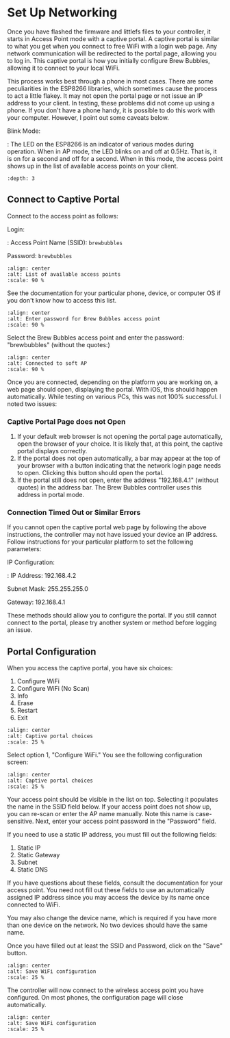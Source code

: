 # Set Up Networking

Once you have flashed the firmware and littlefs files to your controller, it starts in Access Point mode with a captive portal.   A captive portal is similar to what you get when you connect to free WiFi with a login web page.  Any network communication will be redirected to the portal page, allowing you to log in.  This captive portal is how you initially configure Brew Bubbles, allowing it to connect to your local WiFi.

This process works best through a phone in most cases.  There are some peculiarities in the ESP8266 libraries, which sometimes cause the process to act a little flakey.  It may not open the portal page or not issue an IP address to your client.  In testing, these problems did not come up using a phone.  If you don't have a phone handy, it is possible to do this work with your computer. However, I point out some caveats below.

Blink Mode:

: The LED on the ESP8266 is an indicator of various modes during operation.  When in AP mode, the LED blinks on and off at 0.5Hz.  That is, it is on for a second and off for a second.  When in this mode, the access point shows up in the list of available access points on your client.

```{contents}
:depth: 3
```

## Connect to Captive Portal

Connect to the access point as follows:

Login:

: Access Point Name (SSID): `brewbubbles`

  Password: `brewbubbles`

```{image} 1_select-wifi.jpg
:align: center
:alt: List of available access points
:scale: 90 %
```

See the documentation for your particular phone, device, or computer OS if you don't know how to access this list.

```{image} 2_password.jpg
:align: center
:alt: Enter password for Brew Bubbles access point
:scale: 90 %
```

Select the Brew Bubbles access point and enter the password: "brewbubbles" (without the quotes:)

```{image} 3_wifi_selected.jpg
:align: center
:alt: Connected to soft AP
:scale: 90 %
```

Once you are connected, depending on the platform you are working on, a web page should open, displaying the portal.  With iOS, this should happen automatically.  While testing on various PCs, this was not 100% successful.  I noted two issues:

### Captive Portal Page does not Open

1. If your default web browser is not opening the portal page automatically, open the browser of your choice.  It is likely that, at this point, the captive portal displays correctly.
2. If the portal does not open automatically, a bar may appear at the top of your browser with a button indicating that the network login page needs to open.  Clicking this button should open the portal.
3. If the portal still does not open, enter the address "192.168.4.1" (without quotes) in the address bar. The Brew Bubbles controller uses this address in portal mode.

### Connection Timed Out or Similar Errors

If you cannot open the captive portal web page by following the above instructions, the controller may not have issued your device an IP address.  Follow instructions for your particular platform to set the following parameters:

IP Configuration:

: IP Address:  192.168.4.2

  Subnet Mask: 255.255.255.0

  Gateway: 192.168.4.1

These methods should allow you to configure the portal.  If you still cannot connect to the portal, please try another system or method before logging an issue.

## Portal Configuration

When you access the captive portal, you have six choices:

1. Configure WiFi
2. Configure WiFi (No Scan)
3. Info
4. Erase
5. Restart
6. Exit

```{image} 4_captive_portal.png
:align: center
:alt: Captive portal choices
:scale: 25 %
```

Select option 1, "Configure WiFi."  You see the following configuration screen:

```{image} 5_select_ap.png
:align: center
:alt: Captive portal choices
:scale: 25 %
```

Your access point should be visible in the list on top.  Selecting it populates the name in the SSID field below.  If your access point does not show up, you can re-scan or enter the AP name manually.  Note this name is case-sensitive.  Next, enter your access point password in the "Password" field.

If you need to use a static IP address, you must fill out the following fields:

1. Static IP
2. Static Gateway
3. Subnet
4. Static DNS

If you have questions about these fields, consult the documentation for your access point.  You need not fill out these fields to use an automatically assigned IP address since you may access the device by its name once connected to WiFi.

You may also change the device name, which is required if you have more than one device on the network.  No two devices should have the same name.

Once you have filled out at least the SSID and Password, click on the "Save" button.

```{image} 6_save_ap.png
:align: center
:alt: Save WiFi configuration
:scale: 25 %
```

The controller will now connect to the wireless access point you have configured.  On most phones, the configuration page will close automatically.

```{image} 7_done.png
:align: center
:alt: Save WiFi configuration
:scale: 25 %
```
